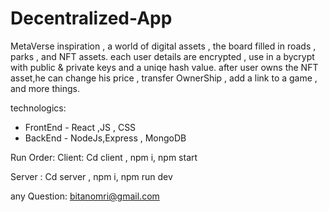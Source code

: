 # Decentralized-App
MetaVerse inspiration , a world of digital assets , the board filled in roads , parks , and NFT assets.
each user details are encrypted , use in a bycrypt with public & private keys and a  uniqe hash value.
after user owns the NFT asset,he can change his price , transfer OwnerShip , add a link to a game , and more things.


technologics:

* FrontEnd - React ,JS , CSS
* BackEnd - NodeJs,Express , MongoDB

Run Order:
Client: Cd client , npm i, npm start

Server : Cd server , npm i, npm run dev

any Question:
bitanomri@gmail.com
